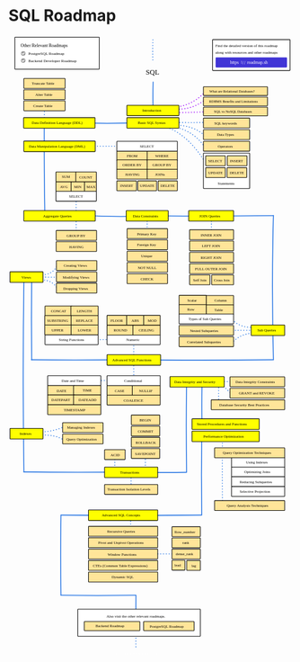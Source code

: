 # SQL Roadmap

<link href="style/main.css" rel="stylesheet">

<svg xmlns="http://www.w3.org/2000/svg" xmlns:xlink="http://www.w3.org/1999/xlink" viewBox="349 195 1268 2772" style="font-family: balsamiq"><path d="M920 2839.821345982342Q919.2500615485985 2890.529798597677 920 2941.639790491603" fill="none" stroke="rgb(43,120,228)" stroke-width="4" stroke-linecap="round" stroke-linejoin="round" stroke-dasharray="0.8 12"></path><path d="M896.4766976266046 2341.702520735151Q896.0205780862675 2377.2391929829264 896.4766976266046 2418.5364898802827" fill="none" stroke="rgb(43,120,228)" stroke-width="4" stroke-linecap="round" stroke-linejoin="round" stroke-dasharray="0.8 12"></path><path d="M915.8551612664625 2513.624245470799Q1002.6324697725512 2514.7380477365687 1103.4766976266046 2513.624245470799" fill="none" stroke="rgb(43,120,228)" stroke-width="4" stroke-linecap="round" stroke-linejoin="round" stroke-dasharray="0.8 12"></path><path d="M1307.8551612664623 1993.0135130910658Q1306.0626978369903 2132.665906325966 1307.8551612664623 2294.9564636870073" fill="none" stroke="rgb(43,120,228)" stroke-width="4" stroke-linecap="round" stroke-linejoin="round" stroke-dasharray="0.8 12"></path><g class="clickable-group" data-group-id="100-perf-optimization:query-optimization:indexes"><rect x="1348.35" y="2082.35" width="238.3" height="44.3" rx="2" fill="rgb(255,255,255)" fill-opacity="1" stroke="rgb(0,0,0)" stroke-width="2.7"></rect><text x="1413" y="2110.5" fill="rgb(0,0,0)" font-style="normal" font-weight="normal" font-size="17px"><tspan>Using Indexes</tspan></text></g><path d="M1215 1982.821345982342Q1212.3688321879624 2160.7325439884667 1215 2340.0525472413688" fill="none" stroke="rgb(43,120,228)" stroke-width="4" stroke-linecap="round" stroke-linejoin="round" stroke-dasharray="undefined"></path><path d="M1216 1756.1422164564956Q1214.6072268427986 1850.3171070943467 1216 1945.2377297689231" fill="none" stroke="rgb(43,120,228)" stroke-width="4" stroke-linecap="round" stroke-linejoin="round" stroke-dasharray="undefined"></path><path d="M1290.8551612664623 1757.2166092617033Q1290.382187556563 1794.0664045984447 1290.8551612664623 1836.8896866440368" fill="none" stroke="rgb(43,120,228)" stroke-width="4" stroke-linecap="round" stroke-linejoin="round" stroke-dasharray="0.8 12"></path><path d="M1305.735837428479 1755.818835974294Q1327.1167867651352 1777.6303271480613 1352.5612425566928 1802.3765284350718" fill="none" stroke="rgb(43,120,228)" stroke-width="4" stroke-linecap="round" stroke-linejoin="round" stroke-dasharray="0.8 12"></path><path d="M1291.8551612664623 1742.6242454707992Q1322.5184341031545 1743.0178140585945 1358.1523357063302 1742.6242454707992" fill="none" stroke="rgb(43,120,228)" stroke-width="4" stroke-linecap="round" stroke-linejoin="round" stroke-dasharray="0.8 12"></path><path d="M1147 1741.1422164564956Q1143.9992051032332 1944.0464221905388 1147 2148.5573424700124" fill="none" stroke="rgb(43,120,228)" stroke-width="4" stroke-linecap="round" stroke-linejoin="round" stroke-dasharray="undefined"></path><path d="M967.2315823004303 2149Q1052.6154962878159 2150.0942596559785 1145.6907960201072 2149" fill="none" stroke="rgb(43,120,228)" stroke-width="4" stroke-linecap="round" stroke-linejoin="round" stroke-dasharray="undefined"></path><path d="M898.4766976266046 2148.702520735151Q897.9844385465233 2187.054856127129 898.4766976266046 2231.624245470799" fill="none" stroke="rgb(43,120,228)" stroke-width="4" stroke-linecap="round" stroke-linejoin="round" stroke-dasharray="0.8 12"></path><path d="M962.4766976266046 2065.702520735151Q961.9844385465233 2104.054856127129 962.4766976266046 2148.624245470799" fill="none" stroke="rgb(43,120,228)" stroke-width="4" stroke-linecap="round" stroke-linejoin="round" stroke-dasharray="0.8 12"></path><path d="M825.4766976266046 2065.702520735151Q824.9844385465233 2104.054856127129 825.4766976266046 2148.624245470799" fill="none" stroke="rgb(43,120,228)" stroke-width="4" stroke-linecap="round" stroke-linejoin="round" stroke-dasharray="0.8 12"></path><path d="M474.10128481043813 1967.711641511103Q541.7738757016435 1970.6545486452137 599.9097485154532 1943.7481246149096" fill="none" stroke="rgb(43,120,228)" stroke-width="4" stroke-linecap="round" stroke-linejoin="round" stroke-dasharray="0.8 12"></path><path d="M487.5807630645469 1982.6888395712238Q562.5534402477407 1978.7171213417325 596.9143089034291 2005.154636661405" fill="none" stroke="rgb(43,120,228)" stroke-width="4" stroke-linecap="round" stroke-linejoin="round" stroke-dasharray="0.8 12"></path><path d="M637.8551612664625 1737.6242454707992Q724.6324697725512 1738.738047736569 825.4766976266046 1737.6242454707992" fill="none" stroke="rgb(43,120,228)" stroke-width="4" stroke-linecap="round" stroke-linejoin="round" stroke-dasharray="0.8 12"></path><path d="M632.8551612664625 1554.6242454707992Q719.6324697725512 1555.738047736569 820.4766976266046 1554.6242454707992" fill="none" stroke="rgb(43,120,228)" stroke-width="4" stroke-linecap="round" stroke-linejoin="round" stroke-dasharray="0.8 12"></path><path d="M418 1282.7219741979989Q411.6374655744338 1712.93631356053 418 2146.5573424700124" fill="none" stroke="rgb(43,120,228)" stroke-width="4" stroke-linecap="round" stroke-linejoin="round" stroke-dasharray="undefined"></path><path d="M496.76280546825063 1287.9647423498207Q543.4806558390189 1287.530092845294 567.3292476750037 1324.8664598340858" fill="none" stroke="rgb(43,120,228)" stroke-width="4" stroke-linecap="round" stroke-linejoin="round" stroke-dasharray="0.8 12"></path><path d="M474.75125468816253 1263.3635973603105Q546.5947964050946 1273.8145417827318 569.2714433320702 1218.0456986954232" fill="none" stroke="rgb(43,120,228)" stroke-width="4" stroke-linecap="round" stroke-linejoin="round" stroke-dasharray="0.8 12"></path><path d="M463.98441510284397 1274Q541.4663902103526 1277.0682862142573 627.7940876345748 1274" fill="none" stroke="rgb(43,120,228)" stroke-width="4" stroke-linecap="round" stroke-linejoin="round" stroke-dasharray="0.8 12"></path><path d="M451.50039666670995 1645Q642.0511424184261 1647.442052416612 849.7667055357697 1645" fill="none" stroke="rgb(43,120,228)" stroke-width="4" stroke-linecap="round" stroke-linejoin="round" stroke-dasharray="undefined"></path><path d="M910.4766976266046 1558Q909.445989309481 1638.3033863044154 910.4766976266046 1731.6242454707992" fill="none" stroke="rgb(43,120,228)" stroke-width="4" stroke-linecap="round" stroke-linejoin="round" stroke-dasharray="0.8 12"></path><path d="M1464.6607013412556 1526.1790898362353Q1393.359529405193 1521.4518506570669 1349.0585264002286 1570.7340947614227" fill="none" stroke="rgb(43,120,228)" stroke-width="4" stroke-linecap="round" stroke-linejoin="round" stroke-dasharray="0.8 12"></path><path d="M1471.8858372750697 1497.2785461009785Q1389.5650629060156 1510.5741715304891 1348.9747399541814 1461.6338748884768" fill="none" stroke="rgb(43,120,228)" stroke-width="4" stroke-linecap="round" stroke-linejoin="round" stroke-dasharray="0.8 12"></path><path d="M1454.7601576059988 1513.6338748884768Q1394.7327777771452 1512.8634127387213 1324.9747399541814 1513.6338748884768" fill="none" stroke="rgb(43,120,228)" stroke-width="4" stroke-linecap="round" stroke-linejoin="round" stroke-dasharray="0.8 12"></path><path d="M1258.4766976266046 1013Q1258.0930031014832 1042.8939759792565 1258.4766976266046 1077.6338748884768" fill="none" stroke="rgb(43,120,228)" stroke-width="4" stroke-linecap="round" stroke-linejoin="round" stroke-dasharray="0.8 12"></path><path d="M914.0565917318293 1000Q1211.5141551474544 1003.8121444170316 1535.7667055357697 1000" fill="none" stroke="rgb(43,120,228)" stroke-width="4" stroke-linecap="round" stroke-linejoin="round" stroke-dasharray="undefined"></path><path d="M970.4766976266046 1013Q970.0930031014832 1042.8939759792565 970.4766976266046 1077.6338748884768" fill="none" stroke="rgb(43,120,228)" stroke-width="4" stroke-linecap="round" stroke-linejoin="round" stroke-dasharray="0.8 12"></path><path d="M685.984415102844 999Q789.4440328018412 1005.1609926345747 904.8876366711514 1003.3567868330298" fill="none" stroke="rgb(43,120,228)" stroke-width="4" stroke-linecap="round" stroke-linejoin="round" stroke-dasharray="undefined"></path><path d="M652.4766976266046 900Q651.4251310267193 981.9284733541914 652.4766976266046 1077.1378521295787" fill="none" stroke="rgb(43,120,228)" stroke-width="4" stroke-linecap="round" stroke-linejoin="round" stroke-dasharray="0.8 12"></path><path d="M696.4766976266046 689Q778.2955364886228 690.0501594215815 873.3775086193502 689" fill="none" stroke="rgb(43,120,228)" stroke-width="4" stroke-linecap="round" stroke-linejoin="round" stroke-dasharray="0.8 12"></path><g class="clickable-group" data-group-id="101-dml:from"><rect x="834.35" y="710.35" width="137.3" height="44.3" rx="2" fill="rgb(255,229,153)" fill-opacity="1" stroke="rgb(0,0,0)" stroke-width="2.7"></rect><text x="879" y="738.5" fill="rgb(0,0,0)" font-style="normal" font-weight="normal" font-size="17px"><tspan>FROM</tspan></text></g><g class="clickable-group" data-group-id="103-dml:order-by"><rect x="834.35" y="750.35" width="137.3" height="44.3" rx="2" fill="rgb(255,229,153)" fill-opacity="1" stroke="rgb(0,0,0)" stroke-width="2.7"></rect><text x="860" y="779" fill="rgb(0,0,0)" font-style="normal" font-weight="normal" font-size="17px"><tspan>ORDER BY</tspan></text></g><g class="clickable-group" data-group-id="102-dml:where"><rect x="970.35" y="710.35" width="135.3" height="44.3" rx="2" fill="rgb(255,229,153)" fill-opacity="1" stroke="rgb(0,0,0)" stroke-width="2.7"></rect><text x="1006" y="739" fill="rgb(0,0,0)" font-style="normal" font-weight="normal" font-size="17px"><tspan>WHERE</tspan></text></g><g class="clickable-group" data-group-id="104-dml:group-by"><rect x="970.35" y="750.35" width="135.3" height="44.3" rx="2" fill="rgb(255,229,153)" fill-opacity="1" stroke="rgb(0,0,0)" stroke-width="2.7"></rect><text x="994" y="779" fill="rgb(0,0,0)" font-style="normal" font-weight="normal" font-size="17px"><tspan>GROUP BY</tspan></text></g><g class="clickable-group" data-group-id="105-dml:having"><rect x="834.35" y="792.35" width="137.3" height="44.3" rx="2" fill="rgb(255,229,153)" fill-opacity="1" stroke="rgb(0,0,0)" stroke-width="2.7"></rect><text x="872" y="821" fill="rgb(0,0,0)" font-style="normal" font-weight="normal" font-size="17px"><tspan>HAVING</tspan></text></g><g class="clickable-group" data-group-id="106-dml:joins"><rect x="970.35" y="792.35" width="135.3" height="44.3" rx="2" fill="rgb(255,229,153)" fill-opacity="1" stroke="rgb(0,0,0)" stroke-width="2.7"></rect><text x="1006" y="821" fill="rgb(0,0,0)" font-style="normal" font-weight="normal" font-size="17px"><tspan>JOINs</tspan></text></g><path d="M509 597Q508.24769157156874 795.4391967951137 511.88781347623507 1010.312563778017" fill="none" stroke="rgb(43,120,228)" stroke-width="4" stroke-linecap="round" stroke-linejoin="round" stroke-dasharray="undefined"></path><path d="M1060.2787976670274 604.6813736790409Q1160.4086148431866 643.4053259988939 1234.4586972801237 768.4624733152358" fill="none" stroke="rgb(43,120,228)" stroke-width="4" stroke-linecap="round" stroke-linejoin="round" stroke-dasharray="0.8 12"></path><path d="M1079.7765476237173 599.4819736905903Q1178.9705971858432 618.3053890599639 1229.259297291673 694.3710234798143" fill="none" stroke="rgb(43,120,228)" stroke-width="4" stroke-linecap="round" stroke-linejoin="round" stroke-dasharray="0.8 12"></path><path d="M1082.3762476179427 594.2825737021396Q1179.8655961091804 594.140237073471 1227.9594472945603 642.3770235953081" fill="none" stroke="rgb(43,120,228)" stroke-width="4" stroke-linecap="round" stroke-linejoin="round" stroke-dasharray="0.8 12"></path><path d="M1078.4766976266046 583Q1160.2394747059968 584.0494398585807 1255.2562972339263 583" fill="none" stroke="rgb(43,120,228)" stroke-width="4" stroke-linecap="round" stroke-linejoin="round" stroke-dasharray="0.8 12"></path><path d="M1238.3582472714616 436.35079905295174Q1179.6213489381573 506.6398507439751 1095.3747475890693 514.3417988797112" fill="none" stroke="rgb(153,0,255)" stroke-width="4" stroke-linecap="round" stroke-linejoin="round" stroke-dasharray="0.8 12"></path><path d="M510 509.72859862562507Q509.04297346066426 547.0277138852695 510 586.771323485589" fill="none" stroke="rgb(43,120,228)" stroke-width="4" stroke-linecap="round" stroke-linejoin="round" stroke-dasharray="0.8 12"></path><path d="M638.984415102844 584Q787.0407867591987 589.8630323175917 952 584" fill="none" stroke="rgb(43,120,228)" stroke-width="4" stroke-linecap="round" stroke-linejoin="round" stroke-dasharray="undefined"></path><text x="964" y="367.5" fill="rgb(0,0,0)" font-style="normal" font-weight="normal" font-size="32px"><tspan>SQL</tspan></text><path d="M997 402Q995.3865061758934 464.88424577843875 997 531.8897738407321" fill="none" stroke="rgb(43,120,228)" stroke-width="4" stroke-linecap="round" stroke-linejoin="round" stroke-dasharray="undefined"></path><g class="clickable-group" data-group-id="101-basic-syntax"><rect x="879.35" y="561.35" width="233.3" height="47.3" rx="2" fill="rgb(255,255,0)" fill-opacity="1" stroke="rgb(0,0,0)" stroke-width="2.7"></rect><text x="928" y="591" fill="rgb(0,0,0)" font-style="normal" font-weight="normal" font-size="17px"><tspan>Basic SQL Syntax</tspan></text></g><g><rect x="1263.35" y="212.35" width="347.3" height="138.3" rx="2" fill="rgb(255,255,255)" fill-opacity="1" stroke="rgb(0,0,0)" stroke-width="2.7"></rect><text x="1276" y="246.5" fill="rgb(0,0,0)" font-style="normal" font-weight="normal" font-size="17px"><tspan>Find the detailed version of this roadmap</tspan></text><text x="1276" y="274.5" fill="rgb(0,0,0)" font-style="normal" font-weight="normal" font-size="17px"><tspan>along with resources and other roadmaps</tspan></text><g class="clickable-group" data-group-id="ext_link:roadmap.sh"><rect x="1278.35" y="293.35" width="317.3" height="42.3" rx="2" fill="rgb(65,53,214)" fill-opacity="1" stroke="rgb(65,53,214)" stroke-width="2.7"></rect><g><text x="1418" y="321.5" fill="rgb(255,255,255)" font-style="normal" font-weight="normal" font-size="20px"><tspan>roadmap.sh</tspan></text><text x="1342" y="321.5" fill="rgb(255,255,255)" font-style="normal" font-weight="normal" font-size="20px"><tspan>https</tspan></text><text x="1390" y="319.5" fill="rgb(255,255,255)" font-style="normal" font-weight="bold" font-size="20px"><tspan>:</tspan></text><text x="1397" y="322.5" fill="rgb(255,255,255)" font-style="normal" font-weight="normal" font-size="20px"><tspan>/</tspan></text><text x="1405" y="322.5" fill="rgb(255,255,255)" font-style="normal" font-weight="normal" font-size="20px"><tspan>/</tspan></text></g></g></g><g class="clickable-group" data-group-id="100-basic-syntax:keywords"><rect x="1222.35" y="563.35" width="207.3" height="44.3" rx="2" fill="rgb(255,229,153)" fill-opacity="1" stroke="rgb(0,0,0)" stroke-width="2.7"></rect><text x="1271" y="592" fill="rgb(0,0,0)" font-style="normal" font-weight="normal" font-size="17px"><tspan>SQL keywords</tspan></text></g><g class="clickable-group" data-group-id="101-basic-syntax:data-types"><rect x="1222.35" y="615.35" width="207.3" height="44.3" rx="2" fill="rgb(255,229,153)" fill-opacity="1" stroke="rgb(0,0,0)" stroke-width="2.7"></rect><text x="1283" y="643.5" fill="rgb(0,0,0)" font-style="normal" font-weight="normal" font-size="17px"><tspan>Data Types</tspan></text></g><g class="clickable-group" data-group-id="102-basic-syntax:operators"><rect x="1222.35" y="667.35" width="207.3" height="44.3" rx="2" fill="rgb(255,229,153)" fill-opacity="1" stroke="rgb(0,0,0)" stroke-width="2.7"></rect><text x="1287" y="695.5" fill="rgb(0,0,0)" font-style="normal" font-weight="normal" font-size="17px"><tspan>Operators</tspan></text></g><path d="M996 213.21592451307657Q994.0935028388695 261.35979221839136 996 315" fill="none" stroke="rgb(43,120,228)" stroke-width="4" stroke-linecap="round" stroke-linejoin="round" stroke-dasharray="0.8 12"></path><g><rect x="377.35" y="201.35" width="378.3" height="143.3" rx="2" fill="rgb(255,255,255)" fill-opacity="1" stroke="rgb(0,0,0)" stroke-width="2.7"></rect><text x="403" y="244.5" fill="rgb(0,0,0)" font-style="normal" font-weight="normal" font-size="20px"><tspan>Other Relevant Roadmaps</tspan></text><g class="clickable-group" data-group-id="ext_link:roadmap.sh/postgresql-dba"><text x="438" y="281" fill="rgb(0,0,0)" font-style="normal" font-weight="normal" font-size="18px"><tspan>PostgreSQL Roadmap</tspan></text><g><circle cx="415" cy="274" r="10" fill="rgb(255,255,255)"></circle><circle cx="415" cy="274" r="10" fill="rgb(153,153,153)"></circle><path d="M409.5 274L413.5 278 420 271.5" fill="none" stroke="#fff" stroke-width="3.5" stroke-linecap="round" stroke-linejoin="round"></path></g></g><g class="clickable-group" data-group-id="ext_link:roadmap.sh/backend"><text x="438" y="312.5" fill="rgb(0,0,0)" font-style="normal" font-weight="normal" font-size="18px"><tspan>Backend Developer Roadmap</tspan></text><g><circle cx="415" cy="306" r="10" fill="rgb(255,255,255)"></circle><circle cx="415" cy="306" r="10" fill="rgb(153,153,153)"></circle><path d="M409.5 306L413.5 310 420 303.5" fill="none" stroke="#fff" stroke-width="3.5" stroke-linecap="round" stroke-linejoin="round"></path></g></g></g><rect x="1222.35" y="720.35" width="207.3" height="158.3" rx="2" fill="rgb(255,255,255)" fill-opacity="1" stroke="rgb(0,0,0)" stroke-width="2.7"></rect><text x="1287" y="861.5" fill="rgb(0,0,0)" font-style="normal" font-weight="normal" font-size="17px"><tspan>Statements</tspan></text><g class="clickable-group" data-group-id="100-basic-syntax:statements:select"><rect x="1232.35" y="732.35" width="88.3" height="44.3" rx="2" fill="rgb(255,229,153)" fill-opacity="1" stroke="rgb(0,0,0)" stroke-width="2.7"></rect><text x="1244" y="760.5" fill="rgb(0,0,0)" font-style="normal" font-weight="normal" font-size="17px"><tspan>SELECT</tspan></text></g><g class="clickable-group" data-group-id="101-basic-syntax:statements:insert"><rect x="1329.35" y="732.35" width="88.3" height="44.3" rx="2" fill="rgb(255,229,153)" fill-opacity="1" stroke="rgb(0,0,0)" stroke-width="2.7"></rect><text x="1341" y="761" fill="rgb(0,0,0)" font-style="normal" font-weight="normal" font-size="17px"><tspan>INSERT</tspan></text></g><g class="clickable-group" data-group-id="102-basic-syntax:statements:update"><rect x="1232.35" y="785.35" width="88.3" height="44.3" rx="2" fill="rgb(255,229,153)" fill-opacity="1" stroke="rgb(0,0,0)" stroke-width="2.7"></rect><text x="1244" y="814" fill="rgb(0,0,0)" font-style="normal" font-weight="normal" font-size="17px"><tspan>UPDATE</tspan></text></g><g class="clickable-group" data-group-id="103-basic-syntax:statements:delete"><rect x="1328.35" y="785.35" width="88.3" height="44.3" rx="2" fill="rgb(255,229,153)" fill-opacity="1" stroke="rgb(0,0,0)" stroke-width="2.7"></rect><text x="1340" y="813.5" fill="rgb(0,0,0)" font-style="normal" font-weight="normal" font-size="17px"><tspan>DELETE</tspan></text></g><path d="M1232.553147173292 535.1896238378448Q1164.4957716284518 539.0472761289209 1094.7690474793503 539.0891738291828" fill="none" stroke="rgb(153,0,255)" stroke-width="4" stroke-linecap="round" stroke-linejoin="round" stroke-dasharray="0.8 12"></path><path d="M1232.553147173292 479.9962239648878Q1165.2482004917358 531.5995474160657 1087.5756476063934 521.4909738638308" fill="none" stroke="rgb(153,0,255)" stroke-width="4" stroke-linecap="round" stroke-linejoin="round" stroke-dasharray="0.8 12"></path><g class="clickable-group" data-group-id="100-introduction"><rect x="879.35" y="506.35" width="233.3" height="46.3" rx="2" fill="rgb(255,255,0)" fill-opacity="1" stroke="rgb(0,0,0)" stroke-width="2.7"></rect><text x="949" y="535.5" fill="rgb(0,0,0)" font-style="normal" font-weight="normal" font-size="17px"><tspan>Introduction</tspan></text></g><g class="clickable-group" data-group-id="100-introduction:what-are-relational-databases"><rect x="1222.35" y="423.35" width="287.3" height="39.3" rx="2" fill="rgb(255,229,153)" fill-opacity="1" stroke="rgb(0,0,0)" stroke-width="2.7"></rect><text x="1249" y="449" fill="rgb(0,0,0)" font-style="normal" font-weight="normal" font-size="16px"><tspan>What are Relational Databases?</tspan></text></g><g class="clickable-group" data-group-id="101-introduction:rdbms-benefits-limitations"><rect x="1222.35" y="469.35" width="287.3" height="39.3" rx="2" fill="rgb(255,229,153)" fill-opacity="1" stroke="rgb(0,0,0)" stroke-width="2.7"></rect><text x="1248" y="495" fill="rgb(0,0,0)" font-style="normal" font-weight="normal" font-size="16px"><tspan>RDBMS Benefits and Limitations</tspan></text></g><g class="clickable-group" data-group-id="102-introduction:sql-vs-nosql"><rect x="1222.35" y="514.35" width="287.3" height="39.3" rx="2" fill="rgb(255,229,153)" fill-opacity="1" stroke="rgb(0,0,0)" stroke-width="2.7"></rect><text x="1270" y="540.5" fill="rgb(0,0,0)" font-style="normal" font-weight="normal" font-size="16px"><tspan>SQL vs NoSQL Databases</tspan></text></g><g class="clickable-group" data-group-id="102-ddl"><rect x="416.35" y="561.35" width="320.3" height="47.3" rx="2" fill="rgb(255,255,0)" fill-opacity="1" stroke="rgb(0,0,0)" stroke-width="2.7"></rect><text x="453" y="591" fill="rgb(0,0,0)" font-style="normal" font-weight="normal" font-size="17px"><tspan>Data Definition Language (DDL)</tspan></text></g><g class="clickable-group" data-group-id="100-ddl:create-table"><rect x="417.35" y="486.35" width="185.3" height="44.3" rx="2" fill="rgb(255,229,153)" fill-opacity="1" stroke="rgb(0,0,0)" stroke-width="2.7"></rect><text x="460" y="514.5" fill="rgb(0,0,0)" font-style="normal" font-weight="normal" font-size="17px"><tspan>Create Table</tspan></text></g><g class="clickable-group" data-group-id="101-ddl:alter-table"><rect x="417.35" y="436.35" width="185.3" height="44.3" rx="2" fill="rgb(255,229,153)" fill-opacity="1" stroke="rgb(0,0,0)" stroke-width="2.7"></rect><text x="469" y="465" fill="rgb(0,0,0)" font-style="normal" font-weight="normal" font-size="17px"><tspan>Alter Table</tspan></text></g><g class="clickable-group" data-group-id="102-ddl:truncate-table"><rect x="417.35" y="386.35" width="185.3" height="44.3" rx="2" fill="rgb(255,229,153)" fill-opacity="1" stroke="rgb(0,0,0)" stroke-width="2.7"></rect><text x="453" y="414.5" fill="rgb(0,0,0)" font-style="normal" font-weight="normal" font-size="17px"><tspan>Truncate Table</tspan></text></g><g class="clickable-group" data-group-id="103-dml"><rect x="417.35" y="666.35" width="320.3" height="47.3" rx="2" fill="rgb(255,255,0)" fill-opacity="1" stroke="rgb(0,0,0)" stroke-width="2.7"></rect><text x="440" y="696" fill="rgb(0,0,0)" font-style="normal" font-weight="normal" font-size="17px"><tspan>Data Manipulation Language (DML)</tspan></text></g><g class="clickable-group" data-group-id="100-dml:select"><rect x="834.35" y="667.35" width="271.3" height="44.3" rx="2" fill="rgb(255,255,255)" fill-opacity="1" stroke="rgb(0,0,0)" stroke-width="2.7"></rect><text x="938" y="695.5" fill="rgb(0,0,0)" font-style="normal" font-weight="normal" font-size="17px"><tspan>SELECT</tspan></text></g><g class="clickable-group" data-group-id="101-dml:insert"><rect x="834.35" y="844.35" width="88.3" height="44.3" rx="2" fill="rgb(255,229,153)" fill-opacity="1" stroke="rgb(0,0,0)" stroke-width="2.7"></rect><text x="849" y="873" fill="rgb(0,0,0)" font-style="normal" font-weight="normal" font-size="17px"><tspan>INSERT</tspan></text></g><g class="clickable-group" data-group-id="102-dml:update"><rect x="928.35" y="844.35" width="84.3" height="44.3" rx="2" fill="rgb(255,229,153)" fill-opacity="1" stroke="rgb(0,0,0)" stroke-width="2.7"></rect><text x="938" y="873" fill="rgb(0,0,0)" font-style="normal" font-weight="normal" font-size="17px"><tspan>UPDATE</tspan></text></g><g class="clickable-group" data-group-id="103-dml:delete"><rect x="1019.35" y="844.35" width="86.3" height="44.3" rx="2" fill="rgb(255,229,153)" fill-opacity="1" stroke="rgb(0,0,0)" stroke-width="2.7"></rect><text x="1030" y="872.5" fill="rgb(0,0,0)" font-style="normal" font-weight="normal" font-size="17px"><tspan>DELETE</tspan></text></g><g class="clickable-group" data-group-id="104-aggregate-queries"><rect x="417.35" y="977.35" width="320.3" height="47.3" rx="2" fill="rgb(255,255,0)" fill-opacity="1" stroke="rgb(0,0,0)" stroke-width="2.7"></rect><text x="504" y="1007" fill="rgb(0,0,0)" font-style="normal" font-weight="normal" font-size="17px"><tspan>Aggregate Queries</tspan></text></g><g class="clickable-group" data-group-id="103-aggregate-queries:avg"><rect x="561.35" y="848.35" width="68.3" height="44.3" rx="2" fill="rgb(255,229,153)" fill-opacity="1" stroke="rgb(0,0,0)" stroke-width="2.7"></rect><text x="580" y="877" fill="rgb(0,0,0)" font-style="normal" font-weight="normal" font-size="17px"><tspan>AVG</tspan></text></g><g class="clickable-group" data-group-id="104-aggregate-queries:min"><rect x="629.35" y="848.35" width="61.3" height="44.3" rx="2" fill="rgb(255,229,153)" fill-opacity="1" stroke="rgb(0,0,0)" stroke-width="2.7"></rect><text x="643" y="877" fill="rgb(0,0,0)" font-style="normal" font-weight="normal" font-size="17px"><tspan>MIN</tspan></text></g><g class="clickable-group" data-group-id="105-aggregate-queries:max"><rect x="689.35" y="848.35" width="53.3" height="44.3" rx="2" fill="rgb(255,229,153)" fill-opacity="1" stroke="rgb(0,0,0)" stroke-width="2.7"></rect><text x="699" y="877" fill="rgb(0,0,0)" font-style="normal" font-weight="normal" font-size="17px"><tspan>MAX</tspan></text></g><g class="clickable-group" data-group-id="100-aggregate-queries:select"><rect x="561.35" y="891.35" width="181.3" height="44.3" rx="2" fill="rgb(255,255,255)" fill-opacity="1" stroke="rgb(0,0,0)" stroke-width="2.7"></rect><text x="620" y="919.5" fill="rgb(0,0,0)" font-style="normal" font-weight="normal" font-size="17px"><tspan>SELECT</tspan></text></g><g class="clickable-group" data-group-id="101-aggregate-queries:group-by"><rect x="562.35" y="1066.35" width="181.3" height="44.3" rx="2" fill="rgb(255,229,153)" fill-opacity="1" stroke="rgb(0,0,0)" stroke-width="2.7"></rect><text x="609" y="1095" fill="rgb(0,0,0)" font-style="normal" font-weight="normal" font-size="17px"><tspan>GROUP BY</tspan></text></g><g class="clickable-group" data-group-id="102-aggregate-queries:having"><rect x="562.35" y="1116.35" width="181.3" height="44.3" rx="2" fill="rgb(255,229,153)" fill-opacity="1" stroke="rgb(0,0,0)" stroke-width="2.7"></rect><text x="621" y="1145" fill="rgb(0,0,0)" font-style="normal" font-weight="normal" font-size="17px"><tspan>HAVING</tspan></text></g><g class="clickable-group" data-group-id="105-data-constraints"><rect x="876.35" y="977.35" width="188.3" height="47.3" rx="2" fill="rgb(255,255,0)" fill-opacity="1" stroke="rgb(0,0,0)" stroke-width="2.7"></rect><text x="906" y="1006.5" fill="rgb(0,0,0)" font-style="normal" font-weight="normal" font-size="17px"><tspan>Data Constraints</tspan></text></g><g class="clickable-group" data-group-id="100-data-constraints:primary-key"><rect x="880.35" y="1058.35" width="181.3" height="44.3" rx="2" fill="rgb(255,229,153)" fill-opacity="1" stroke="rgb(0,0,0)" stroke-width="2.7"></rect><text x="925" y="1087" fill="rgb(0,0,0)" font-style="normal" font-weight="normal" font-size="17px"><tspan>Primary Key</tspan></text></g><g class="clickable-group" data-group-id="101-data-constraints:foreign-key"><rect x="880.35" y="1108.35" width="181.3" height="44.3" rx="2" fill="rgb(255,229,153)" fill-opacity="1" stroke="rgb(0,0,0)" stroke-width="2.7"></rect><text x="925" y="1136.5" fill="rgb(0,0,0)" font-style="normal" font-weight="normal" font-size="17px"><tspan>Foreign Key</tspan></text></g><g class="clickable-group" data-group-id="102-data-constraints:unique"><rect x="880.35" y="1159.35" width="181.3" height="44.3" rx="2" fill="rgb(255,229,153)" fill-opacity="1" stroke="rgb(0,0,0)" stroke-width="2.7"></rect><text x="943" y="1187.5" fill="rgb(0,0,0)" font-style="normal" font-weight="normal" font-size="17px"><tspan>Unique</tspan></text></g><g class="clickable-group" data-group-id="103-data-constraints:not-null"><rect x="880.35" y="1209.35" width="181.3" height="44.3" rx="2" fill="rgb(255,229,153)" fill-opacity="1" stroke="rgb(0,0,0)" stroke-width="2.7"></rect><text x="928" y="1238" fill="rgb(0,0,0)" font-style="normal" font-weight="normal" font-size="17px"><tspan>NOT NULL</tspan></text></g><g class="clickable-group" data-group-id="104-data-constraints:check"><rect x="880.35" y="1260.35" width="181.3" height="44.3" rx="2" fill="rgb(255,229,153)" fill-opacity="1" stroke="rgb(0,0,0)" stroke-width="2.7"></rect><text x="941" y="1288.5" fill="rgb(0,0,0)" font-style="normal" font-weight="normal" font-size="17px"><tspan>CHECK</tspan></text></g><g class="clickable-group" data-group-id="106-join-queries"><rect x="1156.35" y="977.35" width="201.3" height="47.3" rx="2" fill="rgb(255,255,0)" fill-opacity="1" stroke="rgb(0,0,0)" stroke-width="2.7"></rect><text x="1204" y="1007" fill="rgb(0,0,0)" font-style="normal" font-weight="normal" font-size="17px"><tspan>JOIN Queries</tspan></text></g><g class="clickable-group" data-group-id="100-join-queries:inner-join"><rect x="1160.35" y="1063.35" width="197.3" height="44.3" rx="2" fill="rgb(255,229,153)" fill-opacity="1" stroke="rgb(0,0,0)" stroke-width="2.7"></rect><text x="1210" y="1092" fill="rgb(0,0,0)" font-style="normal" font-weight="normal" font-size="17px"><tspan>INNER JOIN</tspan></text></g><g class="clickable-group" data-group-id="101-join-queries:left-join"><rect x="1160.35" y="1113.35" width="197.3" height="44.3" rx="2" fill="rgb(255,229,153)" fill-opacity="1" stroke="rgb(0,0,0)" stroke-width="2.7"></rect><text x="1216" y="1142" fill="rgb(0,0,0)" font-style="normal" font-weight="normal" font-size="17px"><tspan>LEFT JOIN</tspan></text></g><g class="clickable-group" data-group-id="102-join-queries:right-join"><rect x="1160.35" y="1164.35" width="197.3" height="44.3" rx="2" fill="rgb(255,229,153)" fill-opacity="1" stroke="rgb(0,0,0)" stroke-width="2.7"></rect><text x="1210" y="1193" fill="rgb(0,0,0)" font-style="normal" font-weight="normal" font-size="17px"><tspan>RIGHT JOIN</tspan></text></g><g class="clickable-group" data-group-id="103-join-queries:full-outer-join"><rect x="1160.35" y="1215.35" width="197.3" height="44.3" rx="2" fill="rgb(255,229,153)" fill-opacity="1" stroke="rgb(0,0,0)" stroke-width="2.7"></rect><text x="1184" y="1244" fill="rgb(0,0,0)" font-style="normal" font-weight="normal" font-size="17px"><tspan>FULL OUTER JOIN</tspan></text></g><g class="clickable-group" data-group-id="104-join-queries:self-join"><rect x="1160.35" y="1265.35" width="91.3" height="44.3" rx="2" fill="rgb(255,229,153)" fill-opacity="1" stroke="rgb(0,0,0)" stroke-width="2.7"></rect><text x="1176" y="1293.5" fill="rgb(0,0,0)" font-style="normal" font-weight="normal" font-size="17px"><tspan>Self Join</tspan></text></g><g class="clickable-group" data-group-id="105-join-queries:cross-join"><rect x="1259.35" y="1265.35" width="98.3" height="44.3" rx="2" fill="rgb(255,229,153)" fill-opacity="1" stroke="rgb(0,0,0)" stroke-width="2.7"></rect><text x="1269" y="1293.5" fill="rgb(0,0,0)" font-style="normal" font-weight="normal" font-size="17px"><tspan>Cross Join</tspan></text></g><path d="M1536 999Q1527.964302376653 1312.1829677920018 1536 1645.8911943477613" fill="none" stroke="rgb(43,120,228)" stroke-width="4" stroke-linecap="round" stroke-linejoin="round" stroke-dasharray="undefined"></path><g class="clickable-group" data-group-id="107-sub-queries"><rect x="1436.35" y="1489.35" width="150.3" height="47.3" rx="2" fill="rgb(255,255,0)" fill-opacity="1" stroke="rgb(0,0,0)" stroke-width="2.7"></rect><text x="1464" y="1519" fill="rgb(0,0,0)" font-style="normal" font-weight="normal" font-size="17px"><tspan>Sub Queries</tspan></text></g><g class="clickable-group" data-group-id="100-sub-queries:types:scalar"><rect x="1113.35" y="1356.35" width="122.3" height="44.3" rx="2" fill="rgb(255,229,153)" fill-opacity="1" stroke="rgb(0,0,0)" stroke-width="2.7"></rect><text x="1150" y="1384.5" fill="rgb(0,0,0)" font-style="normal" font-weight="normal" font-size="17px"><tspan>Scalar</tspan></text></g><g class="clickable-group" data-group-id="101-sub-queries:types:column"><rect x="1235.35" y="1357.35" width="122.3" height="43.3" rx="2" fill="rgb(255,229,153)" fill-opacity="1" stroke="rgb(0,0,0)" stroke-width="2.7"></rect><text x="1272" y="1385.5" fill="rgb(0,0,0)" font-style="normal" font-weight="normal" font-size="17px"><tspan>Column</tspan></text></g><g class="clickable-group" data-group-id="102-sub-queries:types:row"><rect x="1113.35" y="1398.35" width="122.3" height="44.3" rx="2" fill="rgb(255,229,153)" fill-opacity="1" stroke="rgb(0,0,0)" stroke-width="2.7"></rect><text x="1150" y="1426.5" fill="rgb(0,0,0)" font-style="normal" font-weight="normal" font-size="17px"><tspan>Row</tspan></text></g><g class="clickable-group" data-group-id="103-sub-queries:types:table"><rect x="1235.35" y="1399.35" width="122.3" height="43.3" rx="2" fill="rgb(255,229,153)" fill-opacity="1" stroke="rgb(0,0,0)" stroke-width="2.7"></rect><text x="1272" y="1427.5" fill="rgb(0,0,0)" font-style="normal" font-weight="normal" font-size="17px"><tspan>Table</tspan></text></g><g class="clickable-group" data-group-id="100-sub-queries:types"><rect x="1113.35" y="1440.35" width="244.3" height="44.3" rx="2" fill="rgb(255,255,255)" fill-opacity="1" stroke="rgb(0,0,0)" stroke-width="2.7"></rect><text x="1156" y="1469" fill="rgb(0,0,0)" font-style="normal" font-weight="normal" font-size="17px"><tspan>Types of Sub Queries</tspan></text></g><g class="clickable-group" data-group-id="101-sub-queries:nested-subqueries"><rect x="1113.35" y="1491.35" width="244.3" height="44.3" rx="2" fill="rgb(255,229,153)" fill-opacity="1" stroke="rgb(0,0,0)" stroke-width="2.7"></rect><text x="1162" y="1520" fill="rgb(0,0,0)" font-style="normal" font-weight="normal" font-size="17px"><tspan>Nested Subqueries</tspan></text></g><g class="clickable-group" data-group-id="102-sub-queries:correlated-subqueries"><rect x="1113.35" y="1542.35" width="244.3" height="44.3" rx="2" fill="rgb(255,229,153)" fill-opacity="1" stroke="rgb(0,0,0)" stroke-width="2.7"></rect><text x="1149" y="1570.5" fill="rgb(0,0,0)" font-style="normal" font-weight="normal" font-size="17px"><tspan>Correlated Subqueries</tspan></text></g><path d="M911.0565917318293 1645Q1208.5141551474544 1648.8121444170315 1532.7667055357697 1645" fill="none" stroke="rgb(43,120,228)" stroke-width="4" stroke-linecap="round" stroke-linejoin="round" stroke-dasharray="undefined"></path><g class="clickable-group" data-group-id="108-advanced-sql-functions"><rect x="790.35" y="1622.35" width="240.3" height="47.3" rx="2" fill="rgb(255,255,0)" fill-opacity="1" stroke="rgb(0,0,0)" stroke-width="2.7"></rect><text x="814" y="1652" fill="rgb(0,0,0)" font-style="normal" font-weight="normal" font-size="17px"><tspan>Advanced SQL Functions</tspan></text></g><g class="clickable-group" data-group-id="101-advanced-sql-functions:string"><rect x="512.35" y="1533.35" width="238.3" height="44.3" rx="2" fill="rgb(255,255,255)" fill-opacity="1" stroke="rgb(0,0,0)" stroke-width="2.7"></rect><text x="575" y="1561.5" fill="rgb(0,0,0)" font-style="normal" font-weight="normal" font-size="17px"><tspan>String Functions</tspan></text></g><g class="clickable-group" data-group-id="100-advanced-sql-functions:string:concat"><rect x="512.35" y="1404.35" width="122.3" height="44.3" rx="2" fill="rgb(255,229,153)" fill-opacity="1" stroke="rgb(0,0,0)" stroke-width="2.7"></rect><text x="539" y="1433" fill="rgb(0,0,0)" font-style="normal" font-weight="normal" font-size="17px"><tspan>CONCAT</tspan></text></g><g class="clickable-group" data-group-id="101-advanced-sql-functions:string:length"><rect x="628.35" y="1404.35" width="122.3" height="44.3" rx="2" fill="rgb(255,229,153)" fill-opacity="1" stroke="rgb(0,0,0)" stroke-width="2.7"></rect><text x="655" y="1433" fill="rgb(0,0,0)" font-style="normal" font-weight="normal" font-size="17px"><tspan>LENGTH</tspan></text></g><g class="clickable-group" data-group-id="102-advanced-sql-functions:string:substring"><rect x="511.35" y="1447.35" width="118.3" height="44.3" rx="2" fill="rgb(255,229,153)" fill-opacity="1" stroke="rgb(0,0,0)" stroke-width="2.7"></rect><text x="522" y="1476" fill="rgb(0,0,0)" font-style="normal" font-weight="normal" font-size="17px"><tspan>SUBSTRING</tspan></text></g><g class="clickable-group" data-group-id="103-advanced-sql-functions:string:replace"><rect x="629.35" y="1447.35" width="121.3" height="44.3" rx="2" fill="rgb(255,229,153)" fill-opacity="1" stroke="rgb(0,0,0)" stroke-width="2.7"></rect><text x="651" y="1476" fill="rgb(0,0,0)" font-style="normal" font-weight="normal" font-size="17px"><tspan>REPLACE</tspan></text></g><g class="clickable-group" data-group-id="104-advanced-sql-functions:string:upper"><rect x="511.35" y="1489.35" width="118.3" height="44.3" rx="2" fill="rgb(255,229,153)" fill-opacity="1" stroke="rgb(0,0,0)" stroke-width="2.7"></rect><text x="542" y="1518" fill="rgb(0,0,0)" font-style="normal" font-weight="normal" font-size="17px"><tspan>UPPER</tspan></text></g><g class="clickable-group" data-group-id="105-advanced-sql-functions:string:lower"><rect x="629.35" y="1489.35" width="121.3" height="44.3" rx="2" fill="rgb(255,229,153)" fill-opacity="1" stroke="rgb(0,0,0)" stroke-width="2.7"></rect><text x="659" y="1518" fill="rgb(0,0,0)" font-style="normal" font-weight="normal" font-size="17px"><tspan>LOWER</tspan></text></g><g class="clickable-group" data-group-id="103-advanced-sql-functions:date-time"><rect x="524.35" y="1716.35" width="238.3" height="44.3" rx="2" fill="rgb(255,255,255)" fill-opacity="1" stroke="rgb(0,0,0)" stroke-width="2.7"></rect><text x="587" y="1744.5" fill="rgb(0,0,0)" font-style="normal" font-weight="normal" font-size="17px"><tspan>Date and Time</tspan></text></g><g class="clickable-group" data-group-id="100-advanced-sql-functions:date-time:date"><rect x="524.35" y="1760.35" width="122.3" height="44.3" rx="2" fill="rgb(255,229,153)" fill-opacity="1" stroke="rgb(0,0,0)" stroke-width="2.7"></rect><text x="565" y="1789" fill="rgb(0,0,0)" font-style="normal" font-weight="normal" font-size="17px"><tspan>DATE</tspan></text></g><g class="clickable-group" data-group-id="101-advanced-sql-functions:date-time:time"><rect x="640.35" y="1760.35" width="122.3" height="44.3" rx="2" fill="rgb(255,229,153)" fill-opacity="1" stroke="rgb(0,0,0)" stroke-width="2.7"></rect><text x="681" y="1788.5" fill="rgb(0,0,0)" font-style="normal" font-weight="normal" font-size="17px"><tspan>TIME</tspan></text></g><g class="clickable-group" data-group-id="102-advanced-sql-functions:date-time:datepart"><rect x="524.35" y="1802.35" width="122.3" height="44.3" rx="2" fill="rgb(255,229,153)" fill-opacity="1" stroke="rgb(0,0,0)" stroke-width="2.7"></rect><text x="541" y="1831" fill="rgb(0,0,0)" font-style="normal" font-weight="normal" font-size="17px"><tspan>DATEPART</tspan></text></g><g class="clickable-group" data-group-id="103-advanced-sql-functions:date-time:dateadd"><rect x="640.35" y="1802.35" width="122.3" height="44.3" rx="2" fill="rgb(255,229,153)" fill-opacity="1" stroke="rgb(0,0,0)" stroke-width="2.7"></rect><text x="663" y="1831" fill="rgb(0,0,0)" font-style="normal" font-weight="normal" font-size="17px"><tspan>DATEADD</tspan></text></g><g class="clickable-group" data-group-id="104-advanced-sql-functions:date-time:timestamp"><rect x="524.35" y="1846.35" width="238.3" height="44.3" rx="2" fill="rgb(255,229,153)" fill-opacity="1" stroke="rgb(0,0,0)" stroke-width="2.7"></rect><text x="596" y="1875" fill="rgb(0,0,0)" font-style="normal" font-weight="normal" font-size="17px"><tspan>TIMESTAMP</tspan></text></g><g class="clickable-group" data-group-id="100-advanced-sql-functions:numeric"><rect x="790.35" y="1533.35" width="238.3" height="44.3" rx="2" fill="rgb(255,255,255)" fill-opacity="1" stroke="rgb(0,0,0)" stroke-width="2.7"></rect><text x="877" y="1562" fill="rgb(0,0,0)" font-style="normal" font-weight="normal" font-size="17px"><tspan>Numeric</tspan></text></g><g class="clickable-group" data-group-id="103-advanced-sql-functions:floor"><rect x="790.35" y="1446.35" width="88.3" height="44.3" rx="2" fill="rgb(255,229,153)" fill-opacity="1" stroke="rgb(0,0,0)" stroke-width="2.7"></rect><text x="806" y="1474.5" fill="rgb(0,0,0)" font-style="normal" font-weight="normal" font-size="17px"><tspan>FLOOR</tspan></text></g><g class="clickable-group" data-group-id="105-advanced-sql-functions:mod"><rect x="953.35" y="1446.35" width="75.3" height="44.3" rx="2" fill="rgb(255,229,153)" fill-opacity="1" stroke="rgb(0,0,0)" stroke-width="2.7"></rect><text x="973" y="1474.5" fill="rgb(0,0,0)" font-style="normal" font-weight="normal" font-size="17px"><tspan>MOD</tspan></text></g><g class="clickable-group" data-group-id="104-advanced-sql-functions:abs"><rect x="878.35" y="1446.35" width="76.3" height="44.3" rx="2" fill="rgb(255,229,153)" fill-opacity="1" stroke="rgb(0,0,0)" stroke-width="2.7"></rect><text x="900" y="1475" fill="rgb(0,0,0)" font-style="normal" font-weight="normal" font-size="17px"><tspan>ABS</tspan></text></g><g class="clickable-group" data-group-id="101-advanced-sql-functions:round"><rect x="790.35" y="1490.35" width="122.3" height="44.3" rx="2" fill="rgb(255,229,153)" fill-opacity="1" stroke="rgb(0,0,0)" stroke-width="2.7"></rect><text x="820" y="1519" fill="rgb(0,0,0)" font-style="normal" font-weight="normal" font-size="17px"><tspan>ROUND</tspan></text></g><g class="clickable-group" data-group-id="102-advanced-sql-functions:ceiling"><rect x="906.35" y="1490.35" width="122.3" height="44.3" rx="2" fill="rgb(255,229,153)" fill-opacity="1" stroke="rgb(0,0,0)" stroke-width="2.7"></rect><text x="933" y="1519" fill="rgb(0,0,0)" font-style="normal" font-weight="normal" font-size="17px"><tspan>CEILING</tspan></text></g><g class="clickable-group" data-group-id="101-advanced-sql-functions:conditional:nullif"><rect x="901.35" y="1760.35" width="127.3" height="44.3" rx="2" fill="rgb(255,229,153)" fill-opacity="1" stroke="rgb(0,0,0)" stroke-width="2.7"></rect><text x="934" y="1789" fill="rgb(0,0,0)" font-style="normal" font-weight="normal" font-size="17px"><tspan>NULLIF</tspan></text></g><g class="clickable-group" data-group-id="100-advanced-sql-functions:conditional:case"><rect x="790.35" y="1760.35" width="113.3" height="44.3" rx="2" fill="rgb(255,229,153)" fill-opacity="1" stroke="rgb(0,0,0)" stroke-width="2.7"></rect><text x="825" y="1789" fill="rgb(0,0,0)" font-style="normal" font-weight="normal" font-size="17px"><tspan>CASE</tspan></text></g><g class="clickable-group" data-group-id="102-advanced-sql-functions:conditional:coalesce"><rect x="790.35" y="1803.35" width="238.3" height="44.3" rx="2" fill="rgb(255,229,153)" fill-opacity="1" stroke="rgb(0,0,0)" stroke-width="2.7"></rect><text x="865" y="1832" fill="rgb(0,0,0)" font-style="normal" font-weight="normal" font-size="17px"><tspan>COALESCE</tspan></text></g><g class="clickable-group" data-group-id="102-advanced-sql-functions:conditional"><rect x="790.35" y="1716.35" width="238.3" height="44.3" rx="2" fill="rgb(255,255,255)" fill-opacity="1" stroke="rgb(0,0,0)" stroke-width="2.7"></rect><text x="867" y="1744.5" fill="rgb(0,0,0)" font-style="normal" font-weight="normal" font-size="17px"><tspan>Conditional</tspan></text></g><path d="M453 1273.7219741979989Q450.25880698763734 1459.0727262725313 453 1645.8911943477613" fill="none" stroke="rgb(43,120,228)" stroke-width="4" stroke-linecap="round" stroke-linejoin="round" stroke-dasharray="undefined"></path><g class="clickable-group" data-group-id="109-views"><rect x="355.35" y="1251.35" width="148.3" height="47.3" rx="2" fill="rgb(255,255,0)" fill-opacity="1" stroke="rgb(0,0,0)" stroke-width="2.7"></rect><text x="407" y="1281" fill="rgb(0,0,0)" font-style="normal" font-weight="normal" font-size="17px"><tspan>Views</tspan></text></g><g class="clickable-group" data-group-id="100-views:creating"><rect x="563.35" y="1201.35" width="181.3" height="44.3" rx="2" fill="rgb(255,229,153)" fill-opacity="1" stroke="rgb(0,0,0)" stroke-width="2.7"></rect><text x="596" y="1230" fill="rgb(0,0,0)" font-style="normal" font-weight="normal" font-size="17px"><tspan>Creating Views</tspan></text></g><g class="clickable-group" data-group-id="101-views:modifying"><rect x="563.35" y="1252.35" width="181.3" height="44.3" rx="2" fill="rgb(255,229,153)" fill-opacity="1" stroke="rgb(0,0,0)" stroke-width="2.7"></rect><text x="592" y="1281" fill="rgb(0,0,0)" font-style="normal" font-weight="normal" font-size="17px"><tspan>Modifying Views</tspan></text></g><g class="clickable-group" data-group-id="102-views:dropping"><rect x="563.35" y="1302.35" width="181.3" height="44.3" rx="2" fill="rgb(255,229,153)" fill-opacity="1" stroke="rgb(0,0,0)" stroke-width="2.7"></rect><text x="594" y="1331" fill="rgb(0,0,0)" font-style="normal" font-weight="normal" font-size="17px"><tspan>Dropping Views</tspan></text></g><g class="clickable-group" data-group-id="110-indexes"><rect x="355.35" y="1952.35" width="148.3" height="47.3" rx="2" fill="rgb(255,255,0)" fill-opacity="1" stroke="rgb(0,0,0)" stroke-width="2.7"></rect><text x="399" y="1981.5" fill="rgb(0,0,0)" font-style="normal" font-weight="normal" font-size="17px"><tspan>Indexes</tspan></text></g><g class="clickable-group" data-group-id="100-indexes:managing-indexes"><rect x="591.35" y="1926.35" width="181.3" height="44.3" rx="2" fill="rgb(255,229,153)" fill-opacity="1" stroke="rgb(0,0,0)" stroke-width="2.7"></rect><text x="611" y="1954.5" fill="rgb(0,0,0)" font-style="normal" font-weight="normal" font-size="17px"><tspan>Managing Indexes</tspan></text></g><g class="clickable-group" data-group-id="101-indexes:query-optimization"><rect x="591.35" y="1977.35" width="181.3" height="44.3" rx="2" fill="rgb(255,229,153)" fill-opacity="1" stroke="rgb(0,0,0)" stroke-width="2.7"></rect><text x="608" y="2006" fill="rgb(0,0,0)" font-style="normal" font-weight="normal" font-size="17px"><tspan>Query Optimization</tspan></text></g><path d="M417.048053574221 2147Q655.4712533642141 2150.0555742457295 915.3716227343052 2147" fill="none" stroke="rgb(43,120,228)" stroke-width="4" stroke-linecap="round" stroke-linejoin="round" stroke-dasharray="undefined"></path><g class="clickable-group" data-group-id="111-transactions"><rect x="779.35" y="2125.35" width="238.3" height="47.3" rx="2" fill="rgb(255,255,0)" fill-opacity="1" stroke="rgb(0,0,0)" stroke-width="2.7"></rect><text x="849" y="2154.5" fill="rgb(0,0,0)" font-style="normal" font-weight="normal" font-size="17px"><tspan>Transactions</tspan></text></g><g class="clickable-group" data-group-id="100-transactions:acid"><rect x="779.35" y="2047.35" width="92.3" height="44.3" rx="2" fill="rgb(255,229,153)" fill-opacity="1" stroke="rgb(0,0,0)" stroke-width="2.7"></rect><text x="806" y="2076" fill="rgb(0,0,0)" font-style="normal" font-weight="normal" font-size="17px"><tspan>ACID</tspan></text></g><g class="clickable-group" data-group-id="102-transactions:begin"><rect x="899.35" y="1892.35" width="127.3" height="44.3" rx="2" fill="rgb(255,229,153)" fill-opacity="1" stroke="rgb(0,0,0)" stroke-width="2.7"></rect><text x="936" y="1921" fill="rgb(0,0,0)" font-style="normal" font-weight="normal" font-size="17px"><tspan>BEGIN</tspan></text></g><g class="clickable-group" data-group-id="103-transactions:commit"><rect x="899.35" y="1942.35" width="127.3" height="44.3" rx="2" fill="rgb(255,229,153)" fill-opacity="1" stroke="rgb(0,0,0)" stroke-width="2.7"></rect><text x="928" y="1970.5" fill="rgb(0,0,0)" font-style="normal" font-weight="normal" font-size="17px"><tspan>COMMIT</tspan></text></g><g class="clickable-group" data-group-id="104-transactions:rollback"><rect x="899.35" y="1992.35" width="127.3" height="44.3" rx="2" fill="rgb(255,229,153)" fill-opacity="1" stroke="rgb(0,0,0)" stroke-width="2.7"></rect><text x="918" y="2021" fill="rgb(0,0,0)" font-style="normal" font-weight="normal" font-size="17px"><tspan>ROLLBACK</tspan></text></g><g class="clickable-group" data-group-id="105-transactions:savepoint"><rect x="899.35" y="2042.35" width="127.3" height="44.3" rx="2" fill="rgb(255,229,153)" fill-opacity="1" stroke="rgb(0,0,0)" stroke-width="2.7"></rect><text x="916" y="2071" fill="rgb(0,0,0)" font-style="normal" font-weight="normal" font-size="17px"><tspan>SAVEPOINT</tspan></text></g><g class="clickable-group" data-group-id="101-transactions:isolation-levels"><rect x="779.35" y="2203.35" width="238.3" height="44.3" rx="2" fill="rgb(255,229,153)" fill-opacity="1" stroke="rgb(0,0,0)" stroke-width="2.7"></rect><text x="792" y="2231.5" fill="rgb(0,0,0)" font-style="normal" font-weight="normal" font-size="17px"><tspan>Transaction Isolation Levels</tspan></text></g><g class="clickable-group" data-group-id="112-integrity-security"><rect x="1072.35" y="1720.35" width="243.3" height="47.3" rx="2" fill="rgb(255,255,0)" fill-opacity="1" stroke="rgb(0,0,0)" stroke-width="2.7"></rect><text x="1092" y="1749.5" fill="rgb(0,0,0)" font-style="normal" font-weight="normal" font-size="17px"><tspan>Data Integrity and Security</tspan></text></g><g class="clickable-group" data-group-id="100-integrity-security:constraints"><rect x="1341.35" y="1721.35" width="245.3" height="44.3" rx="2" fill="rgb(255,229,153)" fill-opacity="1" stroke="rgb(0,0,0)" stroke-width="2.7"></rect><text x="1366" y="1749.5" fill="rgb(0,0,0)" font-style="normal" font-weight="normal" font-size="17px"><tspan>Data Integrity Constraints</tspan></text></g><g class="clickable-group" data-group-id="101-integrity-security:grant-revoke"><rect x="1341.35" y="1772.35" width="245.3" height="44.3" rx="2" fill="rgb(255,229,153)" fill-opacity="1" stroke="rgb(0,0,0)" stroke-width="2.7"></rect><text x="1381" y="1801" fill="rgb(0,0,0)" font-style="normal" font-weight="normal" font-size="17px"><tspan>GRANT and REVOKE</tspan></text></g><g class="clickable-group" data-group-id="102-integrity-security:security-best-practices"><rect x="1257.35" y="1824.35" width="329.3" height="44.3" rx="2" fill="rgb(255,229,153)" fill-opacity="1" stroke="rgb(0,0,0)" stroke-width="2.7"></rect><text x="1294" y="1853" fill="rgb(0,0,0)" font-style="normal" font-weight="normal" font-size="17px"><tspan>Database Security Best Practices</tspan></text></g><g class="clickable-group" data-group-id="113-stored-procedures-functions"><rect x="1171.35" y="1909.35" width="301.3" height="47.3" rx="2" fill="rgb(255,255,0)" fill-opacity="1" stroke="rgb(0,0,0)" stroke-width="2.7"></rect><text x="1193" y="1939" fill="rgb(0,0,0)" font-style="normal" font-weight="normal" font-size="17px"><tspan>Stored Procedures and Functions</tspan></text></g><g class="clickable-group" data-group-id="114-perf-optimization"><rect x="1171.35" y="1964.35" width="301.3" height="47.3" rx="2" fill="rgb(255,255,0)" fill-opacity="1" stroke="rgb(0,0,0)" stroke-width="2.7"></rect><text x="1222" y="1994" fill="rgb(0,0,0)" font-style="normal" font-weight="normal" font-size="17px"><tspan>Performance Optimization</tspan></text></g><g class="clickable-group" data-group-id="100-perf-optimization:query-optimization"><rect x="1272.35" y="2039.35" width="314.3" height="44.3" rx="2" fill="rgb(255,229,153)" fill-opacity="1" stroke="rgb(0,0,0)" stroke-width="2.7"></rect><text x="1309" y="2068" fill="rgb(0,0,0)" font-style="normal" font-weight="normal" font-size="17px"><tspan>Query Optimization Techniques</tspan></text></g><g class="clickable-group" data-group-id="101-perf-optimization:query-optimization:optimizing-joins"><rect x="1348.35" y="2125.35" width="238.3" height="44.3" rx="2" fill="rgb(255,255,255)" fill-opacity="1" stroke="rgb(0,0,0)" stroke-width="2.7"></rect><text x="1405" y="2153.5" fill="rgb(0,0,0)" font-style="normal" font-weight="normal" font-size="17px"><tspan>Optimizing Joins</tspan></text></g><g class="clickable-group" data-group-id="102-perf-optimization:query-optimization:reducing-subqueries"><rect x="1348.35" y="2168.35" width="238.3" height="44.3" rx="2" fill="rgb(255,255,255)" fill-opacity="1" stroke="rgb(0,0,0)" stroke-width="2.7"></rect><text x="1385" y="2196.5" fill="rgb(0,0,0)" font-style="normal" font-weight="normal" font-size="17px"><tspan>Reducing Subqueries</tspan></text></g><g class="clickable-group" data-group-id="103-perf-optimization:query-optimization:selective-projection"><rect x="1348.35" y="2212.35" width="238.3" height="44.3" rx="2" fill="rgb(255,255,255)" fill-opacity="1" stroke="rgb(0,0,0)" stroke-width="2.7"></rect><text x="1385" y="2241" fill="rgb(0,0,0)" font-style="normal" font-weight="normal" font-size="17px"><tspan>Selective Projection</tspan></text></g><g class="clickable-group" data-group-id="101-perf-optimization:query-analysis"><rect x="1272.35" y="2275.35" width="314.3" height="44.3" rx="2" fill="rgb(255,229,153)" fill-opacity="1" stroke="rgb(0,0,0)" stroke-width="2.7"></rect><text x="1327" y="2304" fill="rgb(0,0,0)" font-style="normal" font-weight="normal" font-size="17px"><tspan>Query Analysis Techniques</tspan></text></g><path d="M583.5677118545841 2340Q885.0504658039974 2343.863730288457 1213.6907960201072 2340" fill="none" stroke="rgb(43,120,228)" stroke-width="4" stroke-linecap="round" stroke-linejoin="round" stroke-dasharray="undefined"></path><g class="clickable-group" data-group-id="115-advanced-sql"><rect x="707.35" y="2317.35" width="310.3" height="47.3" rx="2" fill="rgb(255,255,0)" fill-opacity="1" stroke="rgb(0,0,0)" stroke-width="2.7"></rect><text x="767" y="2347" fill="rgb(0,0,0)" font-style="normal" font-weight="normal" font-size="17px"><tspan>Advanced SQL Concepts</tspan></text></g><g class="clickable-group" data-group-id="100-advanced-sql:recursive-queries"><rect x="707.35" y="2390.35" width="310.3" height="44.3" rx="2" fill="rgb(255,229,153)" fill-opacity="1" stroke="rgb(0,0,0)" stroke-width="2.7"></rect><text x="791" y="2419" fill="rgb(0,0,0)" font-style="normal" font-weight="normal" font-size="17px"><tspan>Recursive Queries</tspan></text></g><g class="clickable-group" data-group-id="101-advanced-sql:pivot-unpivot"><rect x="707.35" y="2441.35" width="310.3" height="44.3" rx="2" fill="rgb(255,229,153)" fill-opacity="1" stroke="rgb(0,0,0)" stroke-width="2.7"></rect><text x="751" y="2470" fill="rgb(0,0,0)" font-style="normal" font-weight="normal" font-size="17px"><tspan>Pivot and Unpivot Operations</tspan></text></g><g class="clickable-group" data-group-id="102-advanced-sql:window-functions"><rect x="707.35" y="2492.35" width="310.3" height="44.3" rx="2" fill="rgb(255,229,153)" fill-opacity="1" stroke="rgb(0,0,0)" stroke-width="2.7"></rect><text x="793" y="2521" fill="rgb(0,0,0)" font-style="normal" font-weight="normal" font-size="17px"><tspan>Window Functions</tspan></text></g><g class="clickable-group" data-group-id="100-advanced-sql:window-functions:row-number"><rect x="1081.35" y="2392.35" width="127.3" height="44.3" rx="2" fill="rgb(255,229,153)" fill-opacity="1" stroke="rgb(0,0,0)" stroke-width="2.7"></rect><text x="1093" y="2420.5" fill="rgb(0,0,0)" font-style="normal" font-weight="normal" font-size="17px"><tspan>Row_number</tspan></text></g><g class="clickable-group" data-group-id="101-advanced-sql:window-functions:rank"><rect x="1081.35" y="2442.35" width="127.3" height="44.3" rx="2" fill="rgb(255,229,153)" fill-opacity="1" stroke="rgb(0,0,0)" stroke-width="2.7"></rect><text x="1128" y="2470.5" fill="rgb(0,0,0)" font-style="normal" font-weight="normal" font-size="17px"><tspan>rank</tspan></text></g><g class="clickable-group" data-group-id="102-advanced-sql:window-functions:dense-rank"><rect x="1081.35" y="2492.35" width="127.3" height="44.3" rx="2" fill="rgb(255,229,153)" fill-opacity="1" stroke="rgb(0,0,0)" stroke-width="2.7"></rect><text x="1099" y="2520.5" fill="rgb(0,0,0)" font-style="normal" font-weight="normal" font-size="17px"><tspan>dense_rank</tspan></text></g><g class="clickable-group" data-group-id="103-advanced-sql:window-functions:lead"><rect x="1081.35" y="2542.35" width="58.3" height="44.3" rx="2" fill="rgb(255,229,153)" fill-opacity="1" stroke="rgb(0,0,0)" stroke-width="2.7"></rect><text x="1093" y="2570.5" fill="rgb(0,0,0)" font-style="normal" font-weight="normal" font-size="17px"><tspan>lead</tspan></text></g><g class="clickable-group" data-group-id="104-advanced-sql:window-functions:lag"><rect x="1147.35" y="2543.35" width="61.3" height="44.3" rx="2" fill="rgb(255,229,153)" fill-opacity="1" stroke="rgb(0,0,0)" stroke-width="2.7"></rect><text x="1169" y="2571.5" fill="rgb(0,0,0)" font-style="normal" font-weight="normal" font-size="17px"><tspan>lag</tspan></text></g><g class="clickable-group" data-group-id="103-advanced-sql:ctes"><rect x="707.35" y="2543.35" width="310.3" height="44.3" rx="2" fill="rgb(255,229,153)" fill-opacity="1" stroke="rgb(0,0,0)" stroke-width="2.7"></rect><text x="727" y="2572" fill="rgb(0,0,0)" font-style="normal" font-weight="normal" font-size="17px"><tspan>CTEs (Common Table Expressions)</tspan></text></g><g class="clickable-group" data-group-id="104-advanced-sql:dynamic-sql"><rect x="707.35" y="2595.35" width="310.3" height="44.3" rx="2" fill="rgb(255,229,153)" fill-opacity="1" stroke="rgb(0,0,0)" stroke-width="2.7"></rect><text x="811" y="2624" fill="rgb(0,0,0)" font-style="normal" font-weight="normal" font-size="17px"><tspan>Dynamic SQL</tspan></text></g><path d="M584 2341.821345982342Q581.3688321879624 2519.732543988466 584 2699.0525472413688" fill="none" stroke="rgb(43,120,228)" stroke-width="4" stroke-linecap="round" stroke-linejoin="round" stroke-dasharray="undefined"></path><path d="M583.5677118545841 2699Q744.1315834578354 2701.057747867228 919.1590538295688 2699" fill="none" stroke="rgb(43,120,228)" stroke-width="4" stroke-linecap="round" stroke-linejoin="round" stroke-dasharray="undefined"></path><path d="M920 2698.821345982342Q919.2500615485985 2749.529798597677 920 2800.639790491603" fill="none" stroke="rgb(43,120,228)" stroke-width="4" stroke-linecap="round" stroke-linejoin="round" stroke-dasharray="undefined"></path><rect x="659.35" y="2761.35" width="549.3" height="121.3" rx="2" fill="rgb(255,255,255)" fill-opacity="1" stroke="rgb(0,0,0)" stroke-width="2.7"></rect><text x="788" y="2799" fill="rgb(0,0,0)" font-style="normal" font-weight="normal" font-size="17px"><tspan>Also visit the other relevant roadmaps.</tspan></text><g class="clickable-group" data-group-id="ext_link:roadmap.sh/postgresql-dba"><rect x="954.35" y="2816.35" width="226.3" height="41.3" rx="2" fill="rgb(255,229,153)" fill-opacity="1" stroke="rgb(0,0,0)" stroke-width="2.7"></rect><text x="982" y="2843" fill="rgb(0,0,0)" font-style="normal" font-weight="normal" font-size="17px"><tspan>PostgreSQL Roadmap</tspan></text></g><g class="clickable-group" data-group-id="ext_link:roadmap.sh/backend"><rect x="688.35" y="2816.35" width="249.3" height="41.3" rx="2" fill="rgb(255,229,153)" fill-opacity="1" stroke="rgb(0,0,0)" stroke-width="2.7"></rect><text x="739" y="2842.5" fill="rgb(0,0,0)" font-style="normal" font-weight="normal" font-size="17px"><tspan>Backend Roadmap</tspan></text></g><path d="M1012.9229535453871 2961.639790491603Q923.3162559746182 2960.3145773457554 833 2961.639790491603" fill="none" stroke="rgb(255,255,255)" stroke-width="4" stroke-linecap="round" stroke-linejoin="round" stroke-dasharray="0.8 12"></path><g class="clickable-group" data-group-id="101-aggregate-queries:sum"><rect x="561.35" y="804.35" width="91.3" height="44.3" rx="2" fill="rgb(255,229,153)" fill-opacity="1" stroke="rgb(0,0,0)" stroke-width="2.7"></rect><text x="588" y="832.5" fill="rgb(0,0,0)" font-style="normal" font-weight="normal" font-size="17px"><tspan>SUM</tspan></text></g><g class="clickable-group" data-group-id="102-aggregate-queries:count"><rect x="650.35" y="804.35" width="92.3" height="44.3" rx="2" fill="rgb(255,229,153)" fill-opacity="1" stroke="rgb(0,0,0)" stroke-width="2.7"></rect><text x="666" y="833" fill="rgb(0,0,0)" font-style="normal" font-weight="normal" font-size="17px"><tspan>COUNT</tspan></text></g></svg>